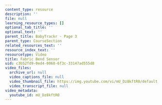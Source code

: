 ```yaml
---
content_type: resource
description: ''
file: null
learning_resource_types: []
optional_tab_title: ''
optional_text: ''
parent_title: BabyTrackr - Page 3
parent_type: CourseSection
related_resources_text: ''
resource_index_text: ''
resourcetype: Video
title: Fabric Bend Sensor
uid: c3b52fd9-0ed4-0060-6f3c-33147ad555d8
video_files:
  archive_url: null
  video_captions_file: null
  video_thumbnail_file: https://img.youtube.com/vi/mU_Dz8kftR0/default.jpg
  video_transcript_file: null
video_metadata:
  youtube_id: mU_Dz8kftR0
---
```

